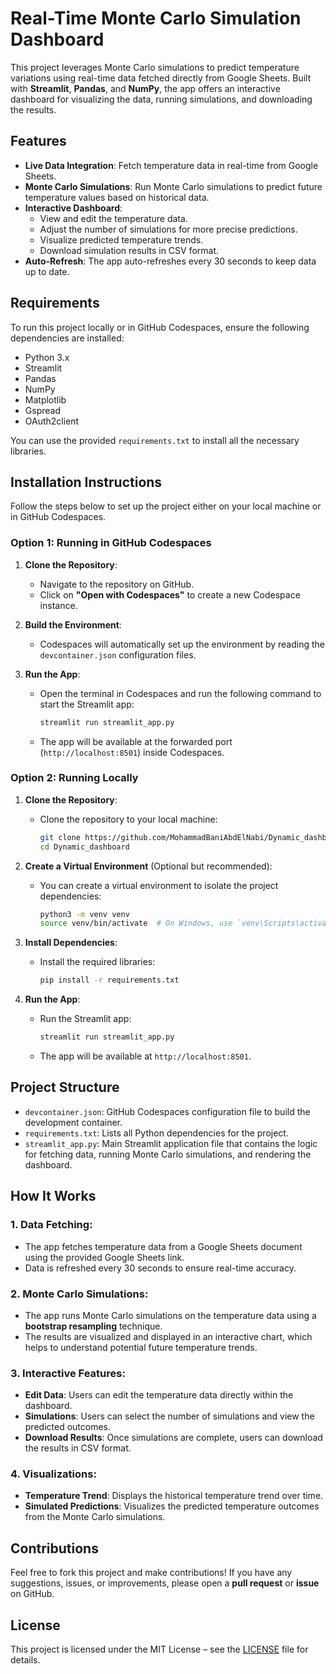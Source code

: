 # Real-Time Monte Carlo Simulation Dashboard

This project leverages Monte Carlo simulations to predict temperature variations using real-time data fetched directly from Google Sheets. Built with **Streamlit**, **Pandas**, and **NumPy**, the app offers an interactive dashboard for visualizing the data, running simulations, and downloading the results.

## Features

- **Live Data Integration**: Fetch temperature data in real-time from Google Sheets.
- **Monte Carlo Simulations**: Run Monte Carlo simulations to predict future temperature values based on historical data.
- **Interactive Dashboard**: 
  - View and edit the temperature data.
  - Adjust the number of simulations for more precise predictions.
  - Visualize predicted temperature trends.
  - Download simulation results in CSV format.
- **Auto-Refresh**: The app auto-refreshes every 30 seconds to keep data up to date.

## Requirements

To run this project locally or in GitHub Codespaces, ensure the following dependencies are installed:

- Python 3.x
- Streamlit
- Pandas
- NumPy
- Matplotlib
- Gspread
- OAuth2client

You can use the provided `requirements.txt` to install all the necessary libraries.

## Installation Instructions

Follow the steps below to set up the project either on your local machine or in GitHub Codespaces.

### Option 1: Running in GitHub Codespaces

1. **Clone the Repository**:
   - Navigate to the repository on GitHub.
   - Click on **"Open with Codespaces"** to create a new Codespace instance.

2. **Build the Environment**:
   - Codespaces will automatically set up the environment by reading the `devcontainer.json` configuration files.

3. **Run the App**:
   - Open the terminal in Codespaces and run the following command to start the Streamlit app:
     ```bash
     streamlit run streamlit_app.py
     ```
   - The app will be available at the forwarded port (`http://localhost:8501`) inside Codespaces.

### Option 2: Running Locally

1. **Clone the Repository**:
   - Clone the repository to your local machine:
     ```bash
     git clone https://github.com/MohammadBaniAbdElNabi/Dynamic_dashboard.git
     cd Dynamic_dashboard
     ```

2. **Create a Virtual Environment** (Optional but recommended):
   - You can create a virtual environment to isolate the project dependencies:
     ```bash
     python3 -m venv venv
     source venv/bin/activate  # On Windows, use `venv\Scripts\activate`
     ```

3. **Install Dependencies**:
   - Install the required libraries:
     ```bash
     pip install -r requirements.txt
     ```

4. **Run the App**:
   - Run the Streamlit app:
     ```bash
     streamlit run streamlit_app.py
     ```
   - The app will be available at `http://localhost:8501`.

## Project Structure

- `devcontainer.json`: GitHub Codespaces configuration file to build the development container.
- `requirements.txt`: Lists all Python dependencies for the project.
- `streamlit_app.py`: Main Streamlit application file that contains the logic for fetching data, running Monte Carlo simulations, and rendering the dashboard.

## How It Works

### 1. **Data Fetching**:
   - The app fetches temperature data from a Google Sheets document using the provided Google Sheets link.
   - Data is refreshed every 30 seconds to ensure real-time accuracy.

### 2. **Monte Carlo Simulations**:
   - The app runs Monte Carlo simulations on the temperature data using a **bootstrap resampling** technique.
   - The results are visualized and displayed in an interactive chart, which helps to understand potential future temperature trends.

### 3. **Interactive Features**:
   - **Edit Data**: Users can edit the temperature data directly within the dashboard.
   - **Simulations**: Users can select the number of simulations and view the predicted outcomes.
   - **Download Results**: Once simulations are complete, users can download the results in CSV format.

### 4. **Visualizations**:
   - **Temperature Trend**: Displays the historical temperature trend over time.
   - **Simulated Predictions**: Visualizes the predicted temperature outcomes from the Monte Carlo simulations.


## Contributions

Feel free to fork this project and make contributions! If you have any suggestions, issues, or improvements, please open a **pull request** or **issue** on GitHub.

## License

This project is licensed under the MIT License – see the [LICENSE](LICENSE) file for details.
